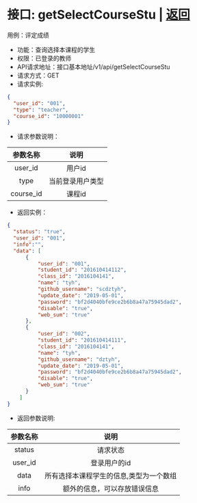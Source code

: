 # 接口: getSelectCourseStu | [返回](../Markdown/SelectCourse.md)
用例：评定成绩

* 功能：查询选择本课程的学生
* 权限：已登录的教师
* API请求地址：接口基本地址/v1/api/getSelectCourseStu
* 请求方式：GET
* 请求实例:
```json
{
  "user_id": "001",
  "type": "teacher",
  "course_id": "10000001"
}
```
* 请求参数说明：

|  参数名称   |          说明          |
| :---------: | :--------------------: |
|   user_id   |         用户id         |
|    type     |    当前登录用户类型    |
|    course_id     |    课程id    |

* 返回实例：
```json
{
  "status": "true",
  "user_id": "001",
  "info":"",
  "data": [
      {
          "user_id": "001",
          "student_id": "201610414112",
          "class_id": "2016104141",
          "name": "tyh",
          "github_username": "scdztyh",
          "update_date": "2019-05-01",
          "password": "bf2d4040bfe9ce2b6b8a47a75945dad2",
          "disable": "true",
          "web_sum": "true"
      },
      {
          "user_id": "002",
          "student_id": "201610414111",
          "class_id": "2016104141",
          "name": "tyh",
          "github_username": "dztyh",
          "update_date": "2019-05-01",
          "password": "bf2d4040bfe9ce2b6b8a47a75945dad2",
          "disable": "true",
          "web_sum": "true"
      }
    ]
}
```
* 返回参数说明:

| 参数名称 |             说明             |
| :------: | :--------------------------: |
|  status  |           请求状态           |
| user_id  |         登录用户的id         |
|   data   |    所有选择本课程学生的信息,类型为一个数组     |
|   info   | 额外的信息，可以存放错误信息 |
